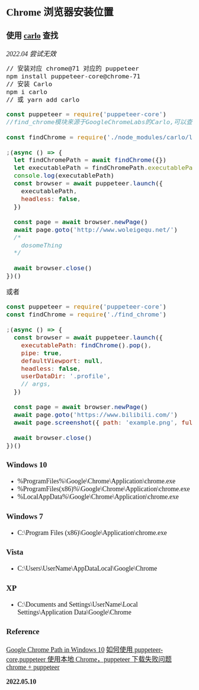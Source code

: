 <font size=4 face='楷体'>

## Chrome 浏览器安装位置

### 使用 [carlo](https://github.com/GoogleChromeLabs/carlo) 查找

_2022.04 尝试无效_

```bash
// 安装对应 chrome@71 对应的 puppeteer
npm install puppeteer-core@chrome-71
// 安装 Carlo
npm i carlo
// 或 yarn add carlo
```

```javascript
const puppeteer = require('puppeteer-core')
//find_chrome模块来源于GoogleChromeLabs的Carlo,可以查看本机安装Chrome目录，详细请查看底部博客,

const findChrome = require('./node_modules/carlo/lib/find_chrome')

;(async () => {
  let findChromePath = await findChrome({})
  let executablePath = findChromePath.executablePath
  console.log(executablePath)
  const browser = await puppeteer.launch({
    executablePath,
    headless: false,
  })

  const page = await browser.newPage()
  await page.goto('http://www.woleigequ.net/')
  /*
  	dosomeThing
  */

  await browser.close()
})()
```

或者

```javascript
const puppeteer = require('puppeteer-core')
const findChrome = require('./find_chrome')

;(async () => {
  const browser = await puppeteer.launch({
    executablePath: findChrome().pop(),
    pipe: true,
    defaultViewport: null,
    headless: false,
    userDataDir: '.profile',
    // args,
  })

  const page = await browser.newPage()
  await page.goto('https://www.bilibili.com/')
  await page.screenshot({ path: 'example.png', fullPage: true })

  await browser.close()
})()
```

### Windows 10

- %ProgramFiles%\Google\Chrome\Application\chrome.exe
- %ProgramFiles(x86)%\Google\Chrome\Application\chrome.exe
- %LocalAppData%\Google\Chrome\Application\chrome.exe

### Windows 7

- C:\Program Files (x86)\Google\Application\chrome.exe

### Vista

- C:\Users\UserName\AppDataLocal\Google\Chrome

### XP

- C:\Documents and Settings\UserName\Local Settings\Application Data\Google\Chrome

### Reference

[Google Chrome Path in Windows 10](https://stackoverflow.com/a/40674915)
[如何使用 puppeteer-core,puppeteer 使用本地 Chrome，puppeteer 下载失败问题](https://blog.csdn.net/w20101310/article/details/95491180)
[chrome + puppeteer](https://www.52cik.com/2018/12/31/chrome-puppeteer.html)

**2022.05.10**
